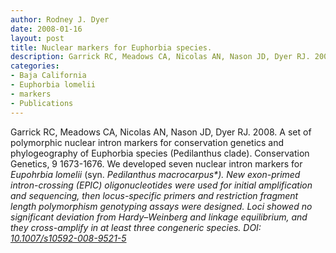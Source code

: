 ```yaml
---
author: Rodney J. Dyer
date: 2008-01-16
layout: post
title: Nuclear markers for Euphorbia species.
description: Garrick RC, Meadows CA, Nicolas AN, Nason JD, Dyer RJ. 2008. A set of polymorphic nuclear intron markers for conservation genetics and phylogeography of Euphorbia species (Pedilanthus clade). Conservation Genetics, 9 1673-1676.
categories: 
- Baja California
- Euphorbia lomelii
- markers
- Publications
---
```

Garrick RC, Meadows CA, Nicolas AN, Nason JD, Dyer RJ. 2008. A set of polymorphic nuclear intron markers for conservation genetics and phylogeography of Euphorbia species (Pedilanthus clade). Conservation Genetics, 9 1673-1676.
We developed seven nuclear intron markers for <i>Eupohrbia lomelii</i> (syn. <i>Pedilanthus macrocarpus*). New exon-primed intron-crossing (EPIC) oligonucleotides were used for initial amplification and sequencing, then locus-specific primers and restriction fragment length polymorphism genotyping assays were designed. Loci showed no significant deviation from Hardy–Weinberg and linkage equilibrium, and they cross-amplify in at least three congeneric species.
DOI: 
[10.1007/s10592-008-9521-5](https://drive.google.com/open?id=0B0T81CzLjtfPX0xSQnRJdFpQQnc&authuser=0)
